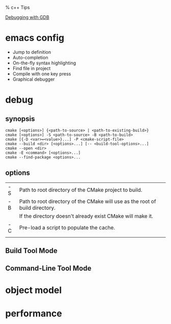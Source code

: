 % c++ Tips

<link id="linkstyle" rel='stylesheet' href='css/markdown.css'/>

[Debugging with GDB](https://sourceware.org/gdb/onlinedocs/gdb/index.html)

emacs config
============

* Jump to definition
* Auto-completion
* On-the-fly syntax highlighting
* Find file in project
* Compile with one key press
* Graphical debugger

debug
=====

synopsis
--------

``` shell
cmake [<options>] {<path-to-source> | <path-to-existing-build>}
cmake [<options>] -S <path-to-source> -B <path-to-build>
cmake [{-D <var>=<value>}...] -P <cmake-script-file>
cmake --build <dir> [<options>...] [-- <build-tool-options>...]
cmake --open <dir>
cmake -E <command> [<options>...]
cmake --find-package <options>...
```

options
-------

|                     |                                                                              |
|---------------------|------------------------------------------------------------------------------|
| -S <path-to-source> | Path to root directory of the CMake project to build.                        |
| -B <path-to-build>  | Path to root directory of the CMake will use as the root of build directory. |
|                     | If the directory doesn't already exist CMake will make it.                   |
| -C <initial-cache>  | Pre-load a script to populate the cache.                                     |
|                     |                                                                              |

## Build Tool Mode ##

## Command-Line Tool Mode ##

# object model #

# performance #

